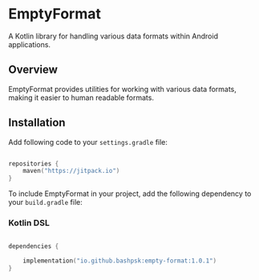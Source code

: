 # EmptyFormat

A Kotlin library for handling various data formats within Android applications.

## Overview

EmptyFormat provides utilities for working with various data formats, making it easier to human readable formats.

## Installation

Add following code to your `settings.gradle` file:

```kotlin

repositories {
    maven("https://jitpack.io")
}
```

To include EmptyFormat in your project, add the following dependency to your `build.gradle` file:

### Kotlin DSL

```kotlin

dependencies {

    implementation("io.github.bashpsk:empty-format:1.0.1")
}
```
